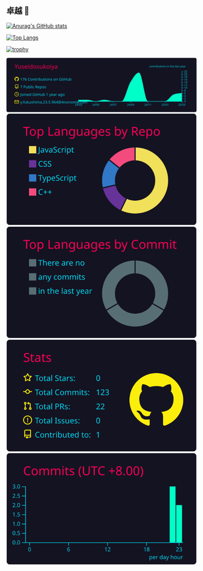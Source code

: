 ## **卓越** 👋

[![Anurag's GitHub stats](https://github-readme-stats.vercel.app/api?username=Yuseidosukoiya&theme=dark)](https://github.com/anuraghazra/github-readme-stats)

[![Top Langs](https://github-readme-stats.vercel.app/api/top-langs/?username=Yuseidosukoiya&theme=dark&layout=donut)](https://github.com/anuraghazra/github-readme-stats)

[![trophy](https://github-profile-trophy.vercel.app/?username=Yuseidosukoiya&theme=onedark)](https://github.com/ryo-ma/github-profile-trophy)

[![](https://raw.githubusercontent.com/Yuseidosukoiya/Yuseidosukoiya/main/profile-summary-card-output/2077/0-profile-details.svg)](https://github.com/vn7n24fzkq/github-profile-summary-cards)
[![](https://raw.githubusercontent.com/Yuseidosukoiya/Yuseidosukoiya/main/profile-summary-card-output/2077/1-repos-per-language.svg)](https://github.com/vn7n24fzkq/github-profile-summary-cards) [![](https://raw.githubusercontent.com/Yuseidosukoiya/Yuseidosukoiya/main/profile-summary-card-output/2077/2-most-commit-language.svg)](https://github.com/vn7n24fzkq/github-profile-summary-cards)
[![](https://raw.githubusercontent.com/Yuseidosukoiya/Yuseidosukoiya/main/profile-summary-card-output/2077/3-stats.svg)](https://github.com/vn7n24fzkq/github-profile-summary-cards) [![](https://raw.githubusercontent.com/Yuseidosukoiya/Yuseidosukoiya/main/profile-summary-card-output/2077/4-productive-time.svg)](https://github.com/vn7n24fzkq/github-profile-summary-cards)
